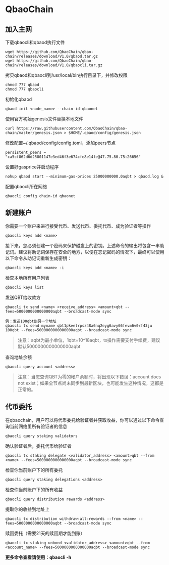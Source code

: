 # QbaoChain
## 加入主网
下载qbaocli和qbaod执行文件
```
wget https://github.com/QbaoChain/qbao-chain/releases/download/V1.0/qbaod.tar.gz
wget https://github.com/QbaoChain/qbao-chain/releases/download/V1.0/qbaocli.tar.gz
```
拷贝qbaod和qbaocli到/usr/local/bin执行目录下，并修改权限
```
chmod 777 qbaod
chmod 777 qbaocli
```
初始化qbaod
```
qbaod init <node_name> --chain-id qbaonet
```
使用官方初始genesis文件替换本地文件
```
curl https://raw.githubusercontent.com/QbaoChain/qbao-chain/master/genesis.json > $HOME/.qbaod/config/genesis.json
```
修改配置~/.qbaod/config/config.toml，添加peers节点
```
persistent_peers = "ca5cf862d6d25801147e3ed46f3e674cfe8e14fe@47.75.80.75:26656"
```
设置好gasprice并启动程序
```
nohup qbaod start --minimum-gas-prices 25000000000.0aqbt > qbaod.log &
```
配置qbaocli所在网络
```
qbaocli config chain-id qbaonet
```

## 新建账户
你需要一个账户来进行接受代币、发送代币、委托代币、成为验证者等操作
```
qbaocli keys add <name>
```
接下来，您必须创建一个密码来保护磁盘上的密钥。上述命令的输出将包含一串助记词。建议将助记词保存在安全的地方，以便在忘记密码的情况下，最终可以使用以下命令从助记词重新生成密钥：
```
qbaocli keys add <name> -i
```
检查本地所有用户列表
```
qbaocli keys list
```
发送QBT给收款方
```
qbaocli tx send <name> <receive_address> <amount>qbt --fees=5000000000000000aqbt --broadcast-mode sync

例：发送100qbt到另一个地址
qbaocli tx send myname qbt1pkeelrpsz48a6nq2eyg6avy66fevm6v0rf43ju 100qbt --fees=5000000000000000aqbt --broadcast-mode sync
```
> 注意：aqbt为最小单位，1qbt=10^18aqbt，tx操作需要支付手续费，建议默认5000000000000000aqbt

查询地址余额
```
qbaocli query account <address>
```
> 注意：当您查询QBT为零的帐户余额时，将出现以下错误：account does not exist；如果全节点尚未同步到最新区块，也可能发生这种情况，这都是正常的。


## 代币委托
在qbaochain，用户可以将代币委托给验证者并获取收益，你可以通过以下命令查询当前网络里所有验证者的信息
```
qbaocli query staking validators
```
确认验证者后，委托代币给验证者
```
qbaocli tx staking delegate <validator_address> <amount>qbt --from <name> --fees=5000000000000000aqbt --broadcast-mode sync
```
检查你当前账户下的所有委托
```
qbaocli query staking delegations <address>
```
检查你当前账户下的所有收益
```
qbaocli query distribution rewards <address>
```
提取你的收益到地址上
```
qbaocli tx distribution withdraw-all-rewards --from <name> --fees=5000000000000000aqbt --broadcast-mode sync
```
赎回委托（需要21天的赎回期才能到账）
```
qbaocli tx staking unbond <validator_address> <amount>qbt --from <account_name> --fees=5000000000000000aqbt --broadcast-mode sync
```

**更多命令查看请使用：qbaocli -h**

